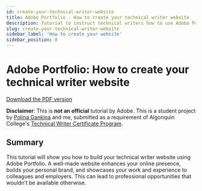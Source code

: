 ```yaml
---
id: create-your-technical-writer-website
title: Adobe Portfolio - How to create your technical writer website
description: Tutorial to instruct technical writers how to use Adobe Portfolio to create websites that showcase their work and experience.
slug: create-your-technical-writer-website
sidebar_label: 'How to create your website'
sidebar_position: 0
---
```


# Adobe Portfolio: How to create your technical writer website

[Download the PDF version](@site/static/portfolio/instructional-design/create-your-technical-writer-website.pdf)

**Disclaimer**: This is **not an official** tutorial by Adobe. This is a student project by [Polina Gankina](https://polinagankina.myportfolio.com/) and me, submitted as a requirement of Algonquin College's [Technical Writer Certificate Program](https://www.algonquincollege.com/sat/program/technical-writer/).

## Summary

This tutorial will show you how to build your technical writer website using Adobe Portfolio. A well-made website enhances your online presence, builds your personal brand, and showcases your work and experience to colleagues and employers. This can lead to professional opportunities that wouldn’t be available otherwise.


